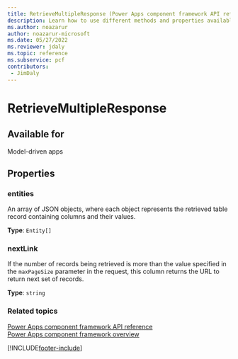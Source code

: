 ```yaml
---
title: RetrieveMultipleResponse (Power Apps component framework API reference)| Microsoft Docs
description: Learn how to use different methods and properties available for RetrieveMultipleResponse in Power Apps component framework.
ms.author: noazarur
author: noazarur-microsoft
ms.date: 05/27/2022
ms.reviewer: jdaly
ms.topic: reference
ms.subservice: pcf
contributors:
 - JimDaly
---
```


# RetrieveMultipleResponse

## Available for 

Model-driven apps

## Properties

### entities

An array of JSON objects, where each object represents the retrieved table record containing columns and their values.

**Type**: `Entity[]`

### nextLink

If the number of records being retrieved is more than the value specified in the `maxPageSize` parameter in the request, this column returns the URL to return next set of records.

**Type**: `string`


### Related topics

[Power Apps component framework API reference](../reference/index.md)<br/>
[Power Apps component framework overview](../overview.md)

[!INCLUDE[footer-include](../../../includes/footer-banner.md)]
